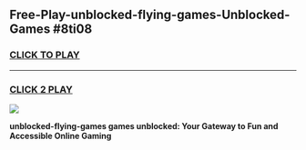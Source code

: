 
## Free-Play-unblocked-flying-games-Unblocked-Games #8ti08
<h3>
<a href="https://news.freeplayer.one?title=unblocked-flying-games&ref=8M">CLICK TO PLAY</a></h3>
<hr>

<h3>
<a href="https://news.freeplayer.one?title=unblocked-flying-games&ref=8M">CLICK 2 PLAY</a>
  
</h3>

<a href="https://news.freeplayer.one?title=unblocked-flying-games&ref=8M"><img src="https://clearcache.store/games.png"></a>


**unblocked-flying-games games unblocked: Your Gateway to Fun and Accessible Online Gaming**
